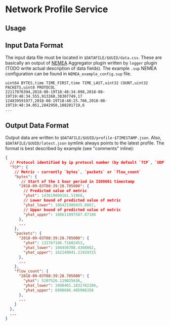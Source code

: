Network Profile Service
=======================

Usage
-----




Input Data Format
-----------------

The input data file must be located in `$DATAFILE/$UUID/data.csv`. These are
basically an output of [NEMEA][1] Aggregator plugin written by `logger` plugin (TODO
write actual description of data fields). The example `.sup` NEMEA configuration
can be found in `NEMEA_example_config.sup` file.

```csv
uint64 BYTES,time TIME_FIRST,time TIME_LAST,uint32 COUNT,uint32 PACKETS,uint8 PROTOCOL
22117876394,2018-08-19T18:48:34.098,2018-08-19T19:48:34.555,913260,38307749,17
124839591977,2018-08-19T18:48:25.766,2018-08-19T19:48:34.051,2842950,108201719,6
...
```


Output Data Format
------------------

Output data are written to `$DATAFILE/$UUID/profile-$TIMESTAMP.json`. Also,
`$DATAFILE/$UUID/latest.json` symlink always points to the latest profile. The
format is best described by example (see "comments" inline):

```json
{
  // Protocol identified by ip protocol number (by default `TCP`, `UDP`, `ICMP`)
  "TCP": {
    // Metric - currently `bytes`, `packets` or `flow_count`
    "bytes": {
       // Start of the 1 hour period in ISO8601 timestamp
      "2018-09-03T08:39:28.705000": {
        // Predicted value of metric
        "yhat": 143619009181.51968,
        // Lower bound of predicted value of metric
        "yhat_lower": 106421980435.8867,
        // Upper bound of predicted value of metric
        "yhat_upper": 180611097587.87106
      },
      ...
    },
    "packets": {
      "2018-09-03T08:39:28.705000": {
        "yhat": 132767186.71602453,
        "yhat_lower": 104456788.4368862,
        "yhat_upper": 162249041.21929315
      },
      ...
    },
    "flow_count": {
      "2018-09-03T08:39:28.705000": {
        "yhat": 5207526.119025636,
        "yhat_lower": 3498401.1832782286,
        "yhat_upper": 6998606.405906358
      },
      ...
    }
  },
  ...
}
```

[1]: https://github.com/CESNET/Nemea
